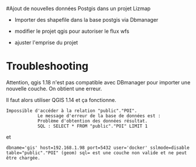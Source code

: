 #Ajout de nouvelles données Postgis dans un projet Lizmap

- Importer des shapefile dans la base postgis via Dbmanager

- modifier le projet qgis pour autoriser le flux wfs

- ajuster l'emprise du projet

# Troubleshooting
Attention, qgis 1.18 n'est pas compatible avec DBmanager pour importer une nouvelle couche. On obtient une erreur.

Il faut alors utiliser QGIS 1.14 et ça fonctionne.
~~~
Impossible d'accéder à la relation "public"."POI".
			Le message d'erreur de la base de données est :
			Problème d'obtention des données résultat.
			SQL : SELECT * FROM "public"."POI" LIMIT 1
~~~
et

~~~
dbname='gis' host=192.168.1.98 port=5432 user='docker' sslmode=disable table="public"."POI" (geom) sql= est une couche non valide et ne peut être chargée.
~~~